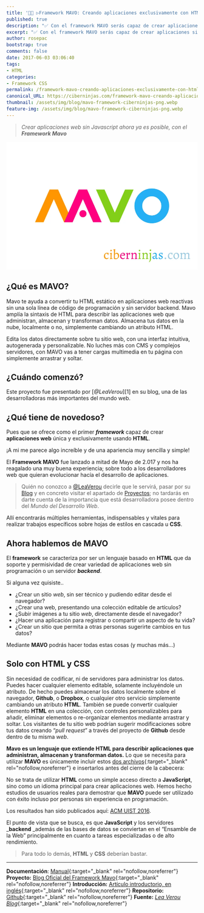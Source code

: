 ```yaml
---
title: '👨‍💻 ▷Framework MAVO: Creando aplicaciones exclusivamente con HTML'
published: true
description: "✅ Con el framework MAVO serás capaz de crear aplicaciones simplemente desde la construcción a través del uso más avanzado del HTML"
excerpt: "✅ Con el framework MAVO serás capaz de crear aplicaciones simplemente desde la construcción a través del uso más avanzado del HTML"
author: rosepac
bootstrap: true
comments: false
date: 2017-06-03 03:06:40
tags:
- HTML
categories:
- Framework CSS
permalink: /framework-mavo-creando-aplicaciones-exclusivamente-con-html/
canonical_URL: https://ciberninjas.com/framework-mavo-creando-aplicaciones-exclusivamente-con-html/
thumbnail: /assets/img/blog/mavo-framework-ciberninjas-png.webp
feature-img: /assets/img/blog/mavo-framework-ciberninjas-png.webp
---
```


> _Crear aplicaciones web sin Javascript ahora ya es posible, con el_ **_Framework Mavo_** 

![El Framework Mavo te permite crear aplicaciones exclusivamente con HTML](/assets/img/blog/mavo-framework-ciberninjas-png.webp "El Framework Mavo te permite crear aplicaciones exclusivamente con HTML")

## ¿Qué es MAVO?

Mavo te ayuda a convertir tu HTML estático en aplicaciones web reactivas sin una sola línea de código de programación y sin servidor backend. Mavo amplía la sintaxis de HTML para describir las aplicaciones web que administran, almacenan y transforman datos. Almacena tus datos en la nube, localmente o no, simplemente cambiando un atributo HTML.
  
Edita los datos directamente sobre tu sitio web, con una interfaz intuitiva, autogenerada y personalizable. No luches más con CMS y complejos servidores, con MAVO vas a tener cargas multimedia en tu página con simplemente arrastrar y soltar.

## ¿Cuándo comenzó?

Este proyecto fue presentado por [_@LeaVerou_][1] en su blog, una de las desarrolladoras más importantes del mundo web.

## **¿Qué tiene de novedoso?**

Pues que se ofrece como el primer **_framework_** capaz de crear **aplicaciones web** única y exclusivamente usando **HTML**.

¡A mi me parece algo increíble y de una apariencia muy sencilla y simple!

El **Framework MAVO** fue lanzado a mitad de Mayo de 2.017 y nos ha reagalado una muy buena experiencia; sobre todo a los desarrolladores web que quieran evolucionar hacía el desarrollo de aplicaciones.

> Quién no conozco a [@LeaVerou](https://twitter.com/leaverou) decirle que le servirá, pasar por su [Blog](http://lea.verou.me/) y en concreto visitar el apartado de [Proyectos](http://lea.verou.me/projects/); no tardarás en darte cuenta de la importancia que está desarrolladora posee dentro del _Mundo del Desarrollo Web_.

Allí encontrarás múltiples herramientas, indispensables y vitales para realizar trabajos específicos sobre hojas de estilos en cascada u **CSS**.

## Ahora hablemos de **MAVO**

El **framework** se caracteriza por ser un lenguaje basado en **HTML** que da soporte y permisividad de crear variedad de aplicaciones web sin programación o un servidor **_backend_**.

Si alguna vez quisiste..

  * ¿Crear un sitio _web_, sin ser técnico y pudiendo editar desde el navegador?
  * ¿Crear una web, presentando una colección editable de artículos?
  * ¿Subir imágenes a tu sitio _web_, directamente desde el navegador?
  * ¿Hacer una aplicación para registrar o compartir un aspecto de tu vida?
  * ¿Crear un sitio que permita a otras personas sugerirte cambios en tus datos?

Mediante **MAVO** podrás hacer todas estas cosas (y muchas más…)

## Solo con HTML y CSS

Sin necesidad de codificar, ni de servidores para administrar los datos. Puedes hacer cualquier elemento editable, solamente incluyéndole un atributo. De hecho puedes almacenar los datos localmente sobre el navegador, **Github**, o **Dropbox**, o cualquier otro servicio simplemente cambiando un atributo **HTML**. También se puede convertir cualquier elemento **HTML** en una colección, con controles personalizables para añadir, eliminar elementos o re-organizar elementos mediante arrastrar y soltar. Los visitantes de tu sitio web podrían sugerir modificaciones sobre tus datos creando “_pull request_” a través del proyecto de **Github** desde dentro de tu misma _web_.

**Mavo es un lenguaje que extiende HTML para describir aplicaciones que administran, almacenan y transforman datos.** Lo que se necesita para utilizar **MAVO** es únicamente incluir estos [dos archivos](http://mavo.io/get/){:target="_blank" rel="nofollow,noreferrer"} e insertarlos antes del cierre de la cabecera:

No se trata de utilizar **HTML** como un simple acceso directo a **JavaScript**, sino como un idioma principal para crear aplicaciones web. Hemos hecho estudios de usuarios reales para demostrar que **MAVO** puede ser utilizado con éxito incluso por personas sin experiencia en programación.

Los resultados han sido publicados aquí: [ACM UIST 2016](http://dl.acm.org/citation.cfm?id=2984551).

El punto de vista que se busca, es que **JavaScript** y los servidores _**backend** _además de las bases de datos se conviertan en el “Ensamble de la Web” principalmente en cuanto a tareas especializadas o de alto rendimiento.

> Para todo lo demás, **HTML** y **CSS** deberían bastar.

---

**Documentación**: [Manual](http://mavo.io/docs){:target="_blank" rel="nofollow,noreferrer"}
**Proyecto:** [Blog Oficial del Framework Mavo](http://mavo.io){:target="_blank" rel="nofollow,noreferrer"}
**Introducción:** [Artículo introductorio, en inglés](https://www.smashingmagazine.com/2017/05/introducing-mavo){:target="_blank" rel="nofollow,noreferrer"}
**Repositorio:** [Github](https://github.com/mavoweb/mavo/){:target="_blank" rel="nofollow,noreferrer"}
**Fuente:**  [_Lea Verou Blog_](http://lea.verou.me/2017/05/introducing-mavo-create-web-apps-entirely-by-writing-html/){:target="_blank" rel="nofollow,noreferrer"}
